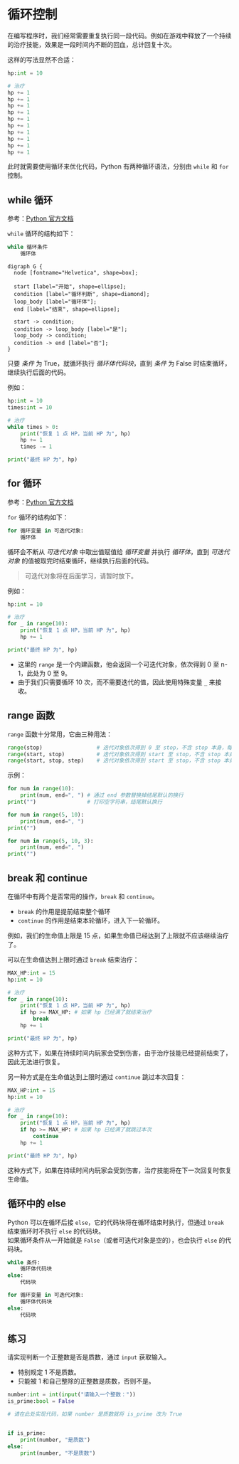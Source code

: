 # 循环控制

在编写程序时，我们经常需要重复执行同一段代码。例如在游戏中释放了一个持续的治疗技能，效果是一段时间内不断的回血，总计回复十次。

这样的写法显然不合适：  

```python
hp:int = 10

# 治疗
hp += 1
hp += 1
hp += 1
hp += 1
hp += 1
hp += 1
hp += 1
hp += 1
hp += 1
hp += 1
```

此时就需要使用循环来优化代码，Python 有两种循环语法，分别由 `while` 和 `for` 控制。

## while 循环

参考：[Python 官方文档](https://docs.python.org/3/reference/compound_stmts.html#the-while-statement)

`while` 循环的结构如下：  

```python
while 循环条件
    循环体
```

```graphviz
digraph G {
  node [fontname="Helvetica", shape=box];

  start [label="开始", shape=ellipse];
  condition [label="循环判断", shape=diamond];
  loop_body [label="循环体"];
  end [label="结束", shape=ellipse];

  start -> condition;
  condition -> loop_body [label="是"];
  loop_body -> condition;  
  condition -> end [label="否"];
}
```

只要 *条件* 为 True，就循环执行 *循环体代码块*，直到 *条件* 为 False 时结束循环，继续执行后面的代码。

例如：  

```python shift
hp:int = 10
times:int = 10

# 治疗
while times > 0:
    print("恢复 1 点 HP，当前 HP 为", hp)
    hp += 1
    times -= 1

print("最终 HP 为", hp)
```

## for 循环

参考：[Python 官方文档](https://docs.python.org/3/reference/compound_stmts.html#the-for-statement)

`for` 循环的结构如下：  

```python
for 循环变量 in 可迭代对象:
    循环体
```

循环会不断从 *可迭代对象* 中取出值赋值给 *循环变量* 并执行 *循环体*，直到 *可迭代对象* 的值被取完时结束循环，继续执行后面的代码。

> 可迭代对象将在后面学习，请暂时放下。

例如：  

```python shift
hp:int = 10

# 治疗
for _ in range(10):
    print("恢复 1 点 HP，当前 HP 为", hp)
    hp += 1

print("最终 HP 为", hp)
```

* 这里的 `range` 是一个内建函数，他会返回一个可迭代对象，依次得到 0 至 n-1，此处为 0 至 9。
* 由于我们只需要循环 10 次，而不需要迭代的值，因此使用特殊变量 `_` 来接收。

## range 函数

`range` 函数十分常用，它由三种用法：

```python
range(stop)                 # 迭代对象依次得到 0 至 stop，不含 stop 本身，每次递增 1
range(start, stop)          # 迭代对象依次得到 start 至 stop，不含 stop 本身，每次递增 1
range(start, stop, step)    # 迭代对象依次得到 start 至 stop，不含 stop 本身，每次递增 step
```

示例：  

```python shift
for num in range(10):
    print(num, end=", ") # 通过 end 参数替换掉结尾默认的换行
print("")                # 打印空字符串，结尾默认换行

for num in range(5, 10):
    print(num, end=", ")
print("")

for num in range(5, 10, 3):
    print(num, end=", ")
print("")
```

## break 和 continue

在循环中有两个是否常用的操作，`break` 和 `continue`。  
* `break` 的作用是提前结束整个循环
* `continue` 的作用是结束本轮循环，进入下一轮循环。

例如，我们的生命值上限是 15 点，如果生命值已经达到了上限就不应该继续治疗了。  

可以在生命值达到上限时通过 `break` 结束治疗：  

```python shift
MAX_HP:int = 15
hp:int = 10

# 治疗
for _ in range(10):
    print("恢复 1 点 HP，当前 HP 为", hp)
    if hp >= MAX_HP: # 如果 hp 已经满了就结束治疗
        break
    hp += 1

print("最终 HP 为", hp)
```

这种方式下，如果在持续时间内玩家会受到伤害，由于治疗技能已经提前结束了，因此无法进行恢复。

另一种方式是在生命值达到上限时通过 `continue` 跳过本次回复：  

```python shift
MAX_HP:int = 15
hp:int = 10

# 治疗
for _ in range(10):
    print("恢复 1 点 HP，当前 HP 为", hp)
    if hp >= MAX_HP: # 如果 hp 已经满了就跳过本次
        continue
    hp += 1

print("最终 HP 为", hp)
```

这种方式下，如果在持续时间内玩家会受到伤害，治疗技能将在下一次回复时恢复生命值。

## 循环中的 else

Python 可以在循环后接 `else`，它的代码块将在循环结束时执行，但通过 `break` 结束循环时不执行 `else` 的代码块。  
如果循环条件从一开始就是 `False`（或者可迭代对象是空的），也会执行 `else` 的代码块。

```python
while 条件:
    循环体代码块
else:
    代码块
```

```python
for 循环变量 in 可迭代对象:
    循环体代码块
else:
    代码块
```

## 练习

请实现判断一个正整数是否是质数，通过 `input` 获取输入。

* 特别规定 1 不是质数。
* 只能被 1 和自己整除的正整数是质数，否则不是。

```python shift 2389
number:int = int(input("请输入一个整数："))
is_prime:bool = False

# 请在此处实现代码，如果 number 是质数就将 is_prime 改为 True


if is_prime:
    print(number, "是质数")
else:
    print(number, "不是质数")
```